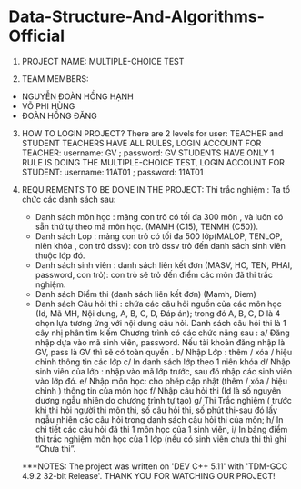 # Data-Structure-And-Algorithms-Official
1. PROJECT NAME: MULTIPLE-CHOICE TEST

2. TEAM MEMBERS: 
  - NGUYỄN ĐOÀN HỒNG HẠNH
  - VÕ PHI HÙNG
  - ĐOÀN HỒNG ĐĂNG

3. HOW TO LOGIN PROJECT?
    There are 2 levels for user: TEACHER and STUDENT
    TEACHERS HAVE ALL RULES, LOGIN ACCOUNT FOR TEACHER: username: GV ; password: GV
    STUDENTS HAVE ONLY 1 RULE IS DOING THE MULTIPLE-CHOICE TEST, LOGIN ACCOUNT FOR STUDENT: username: 11AT01 ; password: 11AT01

4. REQUIREMENTS TO BE DONE IN THE PROJECT:
  Thi trắc nghiệm : Ta tổ chức các danh sách sau:
    - Danh sách môn học : mảng con trỏ có tối đa 300 môn , và luôn có sẵn thứ tự theo mã
    môn học. (MAMH (C15), TENMH (C50)).
    - Danh sách Lop : mảng con trỏ có tối đa 500 lớp(MALOP, TENLOP, niên khóa , con trỏ
    dssv): con trỏ dssv trỏ đến danh sách sinh viên thuộc lớp đó.
    - Danh sách sinh viên : danh sách liên kết đơn (MASV, HO, TEN, PHAI, password, con
    trỏ): con trỏ sẽ trỏ đến điểm các môn đã thi trắc nghiệm.
    - Danh sách Điểm thi (danh sách liên kết đơn) (Mamh, Diem)
    - Danh sách Câu hỏi thi : chứa các câu hỏi nguồn của các môn học (Id, Mã MH, Nội dung,
    A, B, C, D, Đáp án); trong đó A, B, C, D là 4 chọn lựa tương ứng với nội dung câu hỏi.
    Danh sách câu hỏi thi là 1 cây nhị phân tìm kiếm
    Chương trình có các chức năng sau :
    a/ Đăng nhập dựa vào mã sinh viên, password. Nếu tài khoản đăng nhập là GV, pass là GV
    thì sẽ có toàn quyền .
    b/ Nhập Lớp : thêm / xóa / hiệu chỉnh thông tin các lớp
    c/ In danh sách lớp theo 1 niên khóa
    d/ Nhập sinh viên của lớp : nhập vào mã lớp trước, sau đó nhập các sinh viên vào lớp đó.
    e/ Nhập môn học: cho phép cập nhật (thêm / xóa / hiệu chỉnh ) thông tin của môn học
    f/ Nhập câu hỏi thi (Id là số nguyên dương ngẫu nhiên do chương trình tự tạo)
    g/ Thi Trắc nghiệm ( trước khi thi hỏi người thi môn thi, số câu hỏi thi, số phút thi-sau đó
    lấy ngẫu nhiên các câu hỏi trong danh sách câu hỏi thi của môn;
    h/ In chi tiết các câu hỏi đã thi 1 môn học của 1 sinh viên,
    i/ In bảng điểm thi trắc nghiệm môn học của 1 lớp (nếu có sinh viên chưa thi thì ghi “Chưa
    thi”.
    
    ***NOTES: The project was written on 'DEV C++ 5.11' with 'TDM-GCC 4.9.2 32-bit Release'.
    THANK YOU FOR WATCHING OUR PROJECT!
